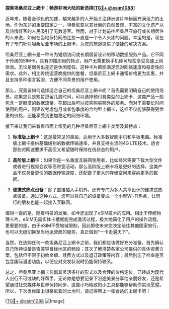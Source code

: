 **探索坦桑尼亚上網卡：畅游非洲大陆的新选择[[TG💪+ @esim1088](https://t.me/s/esim1088)]**

近年来，随着全球化的加速，越来越多的人开始关注非洲这片神秘而充满活力的土地。作为东非的重要国家之一，坦桑尼亚以其壮丽的自然景观、丰富的文化遗产以及热情好客的人民吸引了无数游客。然而，对于计划前往坦桑尼亚旅行或长期居住的人来说，如何在当地保持网络连接一直是一个令人头疼的问题。幸运的是，现在有了专门针对坦桑尼亚市场的上網卡，为您的旅途提供了便捷的解决方案。

坦桑尼亚上網卡是一种专为短期访问或长期居留设计的移动数据服务产品。它不同于传统的SIM卡，具有即插即用的特点，用户无需更换手机即可轻松享受高速上网体验。无论是商务出差还是休闲度假，这种卡片都能满足您对网络速度和稳定性的需求。此外，相比传统运营商提供的套餐，坦桑尼亚上網卡通常价格更为实惠，并且支持多种语言客服，方便不同背景的用户使用。

那么，究竟该如何选择适合自己的坦桑尼亚上網卡呢？首先需要明确自己的使用场景。如果您只是短暂逗留几周时间，可以选择预付费类型的上網卡，这类产品一般包含一定额度的数据流量，在超出后可以按需购买额外的服务。而对于需要长时间使用的用户，则建议考虑包月或者包季度的合约型上網卡，这样不仅能够获得更优惠的价格，还能享受到更加稳定的网络环境。

接下来让我们来看看市面上常见的几种坦桑尼亚上網卡类型及其特点：

1. **标准版上網卡**：这是最常见的类型，适用于大多数智能手机和平板电脑。标准版上網卡提供基础级别的数据传输速率，并且支持主流的4G LTE技术。适合那些对网速要求不高但又希望随时保持在线状态的用户。

2. **高阶版上網卡**：如果你是一名重度互联网使用者，比如经常需要下载大型文件或者进行视频会议等高带宽活动，那么高阶版上網卡将是更好的选择。这类产品不仅具备更快的数据传输速度，还配备了更大的存储空间来容纳更多的数据。

3. **便携式热点设备**：除了直接插入手机外，还有专门为多人共享设计的便携式热点设备。通过这种方式，您可以将自己的设备变成一个小型Wi-Fi热点，让同行的朋友也能一起接入互联网。

值得一提的是，随着科技的发展，如今还出现了eSIM技术的应用。相比于传统物理卡片，eSIM无需实体卡槽就能完成激活过程，极大地简化了用户的操作流程。更重要的是，由于eSIM不受地域限制，因此即使未来您决定前往其他国家旅行，也可以无缝切换至当地运营商的服务，真正做到“一卡走遍天下”。

当然，在选购任何一款坦桑尼亚上網卡之前，我们都应该做好充分准备。首先确认自己所持设备是否兼容目标地区的频段；其次了解清楚各家公司提供的具体资费方案，包括但不限于初始金额、续费方式以及退订政策等内容；最后别忘了检查是否包含国际漫游功能，以便应对突发状况时仍能保持联系。

总之，坦桑尼亚上網卡凭借其灵活多样的形式以及合理的价格定位，已经成为现代人出行不可或缺的好帮手。无论你是想要记录下沿途美景分享给亲朋好友，还是希望通过社交媒体与世界保持同步，这些小巧精致的小工具都能够帮助你实现愿望。所以，下次当你踏上坦桑尼亚的土地时，请记得带上一张合适的上網卡吧！

[[TG💪+ @esim1088](https://t.me/s/esim1088) ![Image](https://i.postimg.cc/4NQfJmqS/Snipaste-2025-05-13-00-14-12.png)]